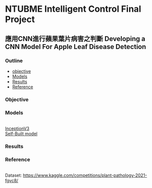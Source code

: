 # NTUBME Intelligent Control Final Project
## 應用CNN進行蘋果葉片病害之判斷 Developing a CNN Model For Apple Leaf Disease Detection 
### Outline
* [objective](#Objective)
* [Models](#Models)
* [Results](#Results)
* [Reference](#Reference)
### Objective
### Models
<br>[InceptionV3](蘋果葉片辨識＿Inception.ipynb)
<br>[Self-Built model](蘋果葉片辨識＿self.ipynb)
### Results
### Reference
<br> Dataset: https://www.kaggle.com/competitions/plant-pathology-2021-fgvc8/


